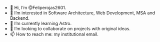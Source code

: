 - 👋 Hi, I’m @Feliperojas2601.
- 👀 I’m interested in Software Architecture, Web Development, MSA and Backend.
- 🌱 I’m currently learning Astro.
- 💞️ I’m looking to collaborate on projects with original ideas.
- 📫 How to reach me: my institutional email.

<!---
Feliperojas2601/Feliperojas2601 is a ✨ special ✨ repository because its `README.md` (this file) appears on your GitHub profile.
You can click the Preview link to take a look at your changes.
--->
